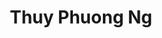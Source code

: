 ---
layout: album_gallery
resource: instagram
title: "Thuy Phuong Ng"
description: "Instagram albums of Thuy Phuong Ng</br>. Username: imphuon.g"
active: gallery
images:
- image_path: /imphuon.g/-1/20240329_184821_434682426_643199251285747_7669078586086449393_n.jpg
  gallery-folder: /gallery/imphuon.g/-1/
  gallery-name: -1
  gallery-date: April 2025
- image_path: /imphuon.g/0/20250107_181501_472813631_1274185280573896_156395811035224104_n.jpg
  gallery-folder: /gallery/imphuon.g/0/
  gallery-name: 0
  gallery-date: April 2025
- image_path: /imphuon.g/1/20250318_170233_484780123_18391144537104936_7806131047716424451_n7.jpg
  gallery-folder: /gallery/imphuon.g/1/
  gallery-name: 1
  gallery-date: April 2025
- image_path: /imphuon.g/2/5.jpg
  gallery-folder: /gallery/imphuon.g/2/
  gallery-name: 2
  gallery-date: April 2025
- image_path: /imphuon.g/3/468309110_18374997880104936_5812415770358547958_n.jpg
  gallery-folder: /gallery/imphuon.g/3/
  gallery-name: 3
  gallery-date: April 2025
- image_path: /imphuon.g/4/20250128_175114_475365495_18383887528104936_1453320732127864574_n.jpg
  gallery-folder: /gallery/imphuon.g/4/
  gallery-name: 4
  gallery-date: April 2025
- image_path: /imphuon.g/5/20250123_182256_474685370_18383222914104936_815970052302532791_n.jpg
  gallery-folder: /gallery/imphuon.g/5/
  gallery-name: 5
  gallery-date: April 2025
- image_path: /imphuon.g/6/20220620_181604_288915740_5183693995078947_7619875929098812387_n.jpg
  gallery-folder: /gallery/imphuon.g/6/
  gallery-name: 6
  gallery-date: April 2025
---
